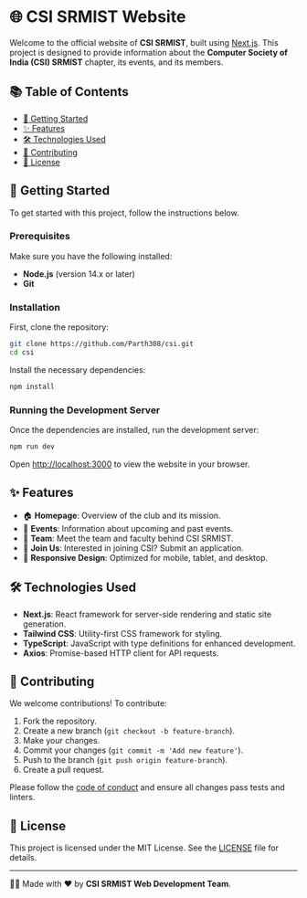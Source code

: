 
# 🌐 CSI SRMIST Website

Welcome to the official website of **CSI SRMIST**, built using [Next.js](https://nextjs.org). This project is designed to provide information about the **Computer Society of India (CSI) SRMIST** chapter, its events, and its members.

## 📚 Table of Contents

- [🚀 Getting Started](#getting-started)
- [✨ Features](#features)
- [🛠 Technologies Used](#technologies-used)
- [🤝 Contributing](#contributing)
- [📄 License](#license)

## 🚀 Getting Started

To get started with this project, follow the instructions below.

### Prerequisites

Make sure you have the following installed:

- **Node.js** (version 14.x or later)
- **Git**

### Installation

First, clone the repository:

```bash
git clone https://github.com/Parth308/csi.git
cd csi
```

Install the necessary dependencies:

```bash
npm install
```

### Running the Development Server

Once the dependencies are installed, run the development server:

```bash
npm run dev
```

Open [http://localhost:3000](http://localhost:3000) to view the website in your browser.



## ✨ Features

- 🏠 **Homepage**: Overview of the club and its mission.
- 📅 **Events**: Information about upcoming and past events.
- 👥 **Team**: Meet the team and faculty behind CSI SRMIST.
- 📝 **Join Us**: Interested in joining CSI? Submit an application.
- 📱 **Responsive Design**: Optimized for mobile, tablet, and desktop.

## 🛠 Technologies Used

- **Next.js**: React framework for server-side rendering and static site generation.
- **Tailwind CSS**: Utility-first CSS framework for styling.
- **TypeScript**: JavaScript with type definitions for enhanced development.
- **Axios**: Promise-based HTTP client for API requests.

## 🤝 Contributing

We welcome contributions! To contribute:

1. Fork the repository.
2. Create a new branch (`git checkout -b feature-branch`).
3. Make your changes.
4. Commit your changes (`git commit -m 'Add new feature'`).
5. Push to the branch (`git push origin feature-branch`).
6. Create a pull request.

Please follow the [code of conduct](CODE_OF_CONDUCT.md) and ensure all changes pass tests and linters.

## 📄 License

This project is licensed under the MIT License. See the [LICENSE](LICENSE) file for details.

---

👨‍💻 Made with ❤️ by **CSI SRMIST Web Development Team**.

